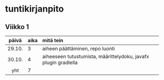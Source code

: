 # tuntikirjanpito

## Viikko 1
| päivä | aika | mitä tein  |
| :----:|:-----| :-----|
| 29.10. | 3  | aiheen päättäminen, repo luonti |
| 30.10. | 4  | aiheeseen tutustumista, määrittelydoku, javafx plugin gradlella|
| yht   | 7 | | 
